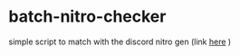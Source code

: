 # batch-nitro-checker
simple script to match with the discord nitro gen (link [here](https://github.com/blacktariooo/batch-nitro-gen) )
